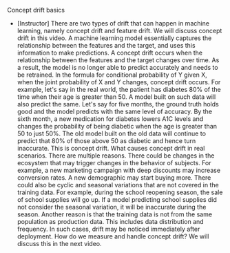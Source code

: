 Concept drift basics
- [Instructor] There are two types of drift that can happen in machine learning, namely concept drift and feature drift. We will discuss concept drift in this video. A machine learning model essentially captures the relationship between the features and the target, and uses this information to make predictions. A concept drift occurs when the relationship between the features and the target changes over time. As a result, the model is no longer able to predict accurately and needs to be retrained. In the formula for conditional probability of Y given X, when the joint probability of X and Y changes, concept drift occurs. For example, let's say in the real world, the patient has diabetes 80% of the time when their age is greater than 50. A model built on such data will also predict the same. Let's say for five months, the ground truth holds good and the model predicts with the same level of accuracy. By the sixth month, a new medication for diabetes lowers A1C levels and changes the probability of being diabetic when the age is greater than 50 to just 50%. The old model built on the old data will continue to predict that 80% of those above 50 as diabetic and hence turn inaccurate. This is concept drift. What causes concept drift in real scenarios. There are multiple reasons. There could be changes in the ecosystem that may trigger changes in the behavior of subjects. For example, a new marketing campaign with deep discounts may increase conversion rates. A new demographic may start buying more. There could also be cyclic and seasonal variations that are not covered in the training data. For example, during the school reopening season, the sale of school supplies will go up. If a model predicting school supplies did not consider the seasonal variation, it will be inaccurate during the season. Another reason is that the training data is not from the same population as production data. This includes data distribution and frequency. In such cases, drift may be noticed immediately after deployment. How do we measure and handle concept drift? We will discuss this in the next video.